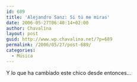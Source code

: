 ```yaml
---
id: 689
title: 'Alejandro Sanz: Si tú me miras'
date: 2006-05-27T06:40:14+02:00
author: Chavalina
layout: post
guid: http://www.wp.chavalina.net/?p=689
permalink: /2006/05/27/post-689/
categories:
  - Música
---
```

Y lo que ha cambiado este chico desde entonces...

<object width="425" height="350"><param name="movie" value="http://www.youtube.com/v/3gi7Lqmiwmo"><embed src="http://www.youtube.com/v/3gi7Lqmiwmo" type="application/x-shockwave-flash" width="425" height="350"><noembed>Que fácil decir te quiero<br />
cuando estamos solos.<br />
Lo difícil es hacerlo<br />
cuando escuchan todos.<br />
Si t&uacute; me miras, si t&uacute; me miras,<br />
te ense&ntilde;aré a decir te quiero,<br />
sin hablar<br />
mientras tengamos un secreto<br />
que ocultar.<br />
La locura de quererte<br />
como a un fugitivo;<br />
me ha llevado a la distancia<br />
donde me he escondido.<br />
Si tu me miras, si tu me miras<br />
cuando más crezca la injusticia<br />
ya verás<br />
que son más grandes nuestras ganas<br />
de luchar.<br />
<br />
Palabras de un lenguaje nuevo<br />
que he construido para nosotros<br />
para el amante perseguido<br />
que tiene que esconder su voz.<br />
Cuando decidas aprenderlo<br />
no habrá silencio, no te hará falta<br />
usar la voz para romperlo<br />
si tu me miras me hablarás.<br />
<br />
Yo me seguiré negando pase lo que pase<br />
a exponer mi corazón en este escaparate<br />
Si tu me miras, si tu me miras.<br />
Nos amaremos en la justa oscuridad,<br />
en la trastienda que me ha visto suplicar.<br />
<br />
Palabras de un lenguaje nuevo<br />
que he construido para nosotros<br />
para el amante perseguido<br />
que tiene que esconder su voz.<br />
Cuando decidas aprenderlo<br />
no habrá silencio, no te hará falta<br />
usar la voz para romperlo<br />
si t&uacute; me miras me hablarás.</noembed></object>